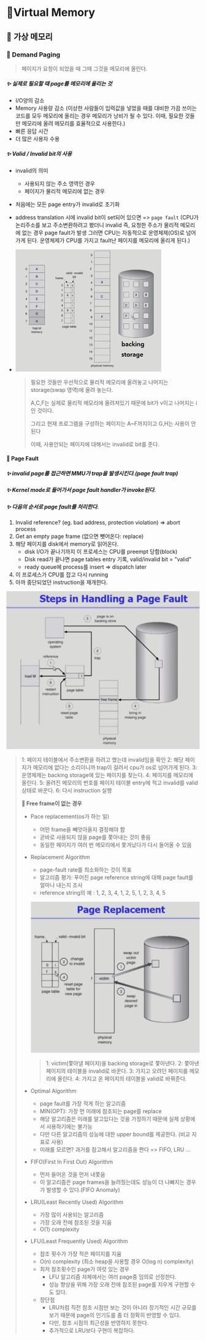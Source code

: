 # 🤔Virtual Memory



## 🧐 가상 메모리



### 🎈 Demand Paging

> 페이지가 요청이 되었을 때 그때 그것을 메모리에 올린다.

##### ✨ 실제로 필요할 때 page를 메모리에 올리는 것

- I/O양의 감소
- Memory 사용량 감소
  (이상한 사람들이 입력값을 넣었을 때를 대비한 가끔 쓰이는 코드를 모두 메모리에 올리는 경우 메모리가 낭비가 될 수 있다. 이때, 필요한 것들만 메모리에 올려 메모리를 효율적으로 사용한다.)
- 빠른 응답 시간
- 더 많은 사용자 수용

##### ✨ Valid / Invalid bit의 사용

- invalid의 의미

  - 사용되지 않는 주소 영역인 경우
  - 페이지가 물리적 메모리에 없는 경우

- 처음에는 모든 page entry가 invalid로 초기화

- address translation 시에 invalid bit이 set되어 있으면 => `page fault`
  (CPU가 논리주소를 보고 주소변환하려고 봤더니 invalid 즉, 요청한 주소가 물리적 메모리에 없는 경우 page fault가 발생
  그러면 CPU는 자동적으로 운영체제(OS)로 넘어가게 된다. 운영체제가 CPU를 가지고 fault난 페이지를 메모리에 올리게 된다.)

- ![](./image/87.png)

  > 필요한 것들만 우선적으로 물리적 메모리에 올려놓고 나머지는 storage(swap 영역)에 올려 놓는다.
  >
  > A,C,F는 실제로 물리적 메모리에 올려져있기 때문에 bit가 v이고 나머지는 i인 것이다.
  >
  > 그리고 현재 프로그램을 구성하는 페이지는 A~F까지이고 G,H는 사용이 안된다
  >
  > 이때, 사용안되는 페이지에 대해서는 invalid로 bit를 준다.



#### 📕 Page Fault

##### ✨ invalid page를 접근하면 MMU가 trap을 발생시킨다.(page fault trap)

##### ✨ Kernel mode로 들어가서 page fault handler가 invoke된다.

##### ✨ 다음의 순서로 page fault를 처리한다.

1. Invalid reference? (eg. bad address, protection violation) => abort process
2. Get an empty page frame (없으면 뺏어온다: replace)
3. 해당 페이지를 disk에서 memory로 읽어온다.
   - disk I/O가 끝나기까지 이 프로세스는 CPU를 preempt 당함(block)
   - Disk read가 끝나면 page tables entry 기록, valid/invalid bit = "valid"
   - ready queue에 process를 insert => dispatch later
4. 이 프로세스가 CPU를 잡고 다시 running
5. 아까 중단되었던 instruction을 재개한다.

![](./image/88.png)

> 1: 페이지 테이블에서 주소변환을 하려고 했는데 invalid임을 확인
> 2: 해당 페이지가 메모리에 없다는 소리이니까 trap이 걸려서 cpu가 os로 넘어가게 된다.
> 3: 운영체제는 backing storage에 있는 페이지를 찾는다.
> 4: 페이지를 메모리에 올린다.
> 5: 올려진 메모리의 번호를 페이지 테이블 entry에 적고 invalid를 valid 상태로 바꾼다.
> 6: 다시 instruction 실행
>
> **🤨 Free frame이 없는 경우**
>
> - Pace replacement(os가 하는 일)
>
>   - 어떤 frame을 빼앗아올지 결정해야 함
>   - 곧바로 사용되지 않을 page를 쫓아내는 것이 좋음
>   - 동일한 페이지가 여러 번 메모리에서 쫓겨났다가 다시 들어올 수 있음
>
> - Replacement Algorithm
>
>   - page-fault rate를 최소화하는 것이 목표
>   - 알고리즘 평가: 푸어진 page reference string에 대해 page fault를 얼마나 내는지 조사
>   - reference string의 예 : 1, 2, 3, 4, 1, 2, 5, 1, 2, 3, 4, 5
>
>   ![](./image/89.png)
>
>   > 1: victim(쫓아낼 페이지)을 backing storage로 쫓아낸다.
>   > 2: 쫓아낸 페이지의 테이블을 invalid로 바꾼다.
>   > 3: 가지고 오려던 페이지를 메모리에 올린다.
>   > 4: 가지고 온 페이지의 테이블을 valid로 바꿔준다.
>
> - Optimal Algorithm
>
>   - page fault를 가장 적게 하는 알고리즘
>   - MIN(OPT): 가장 먼 미래에 참조되는 page를 replace
>   - 해당 알고리즘은 미래를 알고있다는 것을 가정하기 때문에 실제 상황에서 사용하기에는 불가능
>   - 다만 다른 알고리즘의 성능에 대한 upper bound를 제공한다. (비교 지표로 사용)
>   - 미래를 모르면?
>     과거를 참고해서 알고리즘을 짠다 => FIFO, LRU ...
>
> - FIFO(First In First Out) Algorithm
>
>   - 먼저 들어온 것을 먼저 내쫓음
>   - 이 알고리즘은 page frames을 늘려줬는데도 성능이 더 나빠지는 경우가 발생할 수 있다.(FIFO Anomaly)
>
> - LRU(Least Recently Used) Algorithm
>
>   - 가장 많이 사용되는 알고리즘
>   - 가장 오래 전에 참조된 것을 지움
>   - O(1) complexity
>
> - LFU(Least Frequently Used) Algorithm
>
>   - 참조 횟수가 가장 적은 페이지를 지움
>   - O(n) complexity (최소 heap을 사용할 경우 O(log n) complexity)
>   - 최저 참조횟수인 page가 여럿 있는 경우
>     - LFU 알고리즘 자체에서는 여러 page중 임의로 선정한다.
>     - 성능 향상을 위해 가장 오래 전에 참조된 page를 지우게 구현할 수도 있다.
>   - 장단점
>     - LRU처럼 직전 참조 시점만 보는 것이 아니라 장기적인 시간 규모를 보기 때문에 page의 인기도를 좀 더 정확히 반영할 수 있다.
>     - 다만, 참조 시점의 최근성을 반영하지 못한다.
>     - 추가적으로 LRU보다 구현이 복잡하다.